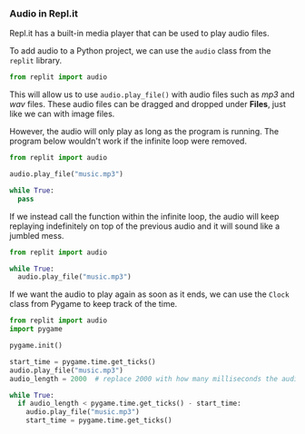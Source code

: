 ### Audio in Repl.it

Repl.it has a built-in media player that can be used to play audio files. 

To add audio to a Python project, we can use the `audio` class from the `replit` library.

```python
from replit import audio
```

This will allow us to use `audio.play_file()` with audio files such as *mp3* and *wav* files. These audio files can be dragged and dropped under **Files**, just like we can with image files.

However, the audio will only play as long as the program is running. The program below wouldn't work if the infinite loop were removed. 

```python
from replit import audio

audio.play_file("music.mp3")

while True:
  pass
```

If we instead call the function within the infinite loop, the audio will keep replaying indefinitely on top of the previous audio and it will sound like a jumbled mess.

```python
from replit import audio

while True:
  audio.play_file("music.mp3")
```

If we want the audio to play again as soon as it ends, we can use the `Clock` class from Pygame to keep track of the time.

```python
from replit import audio
import pygame

pygame.init()

start_time = pygame.time.get_ticks()
audio.play_file("music.mp3")
audio_length = 2000  # replace 2000 with how many milliseconds the audio is

while True: 
  if audio_length < pygame.time.get_ticks() - start_time:
    audio.play_file("music.mp3")
    start_time = pygame.time.get_ticks()
```

